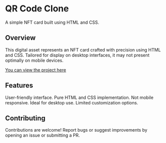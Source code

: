 # QR Code Clone

A simple NFT card built using HTML and CSS.

## Overview

This digital asset represents an NFT card crafted with precision using HTML and CSS. Tailored for display on desktop interfaces, it may not present optimally on mobile devices.

[You can view the project here](https://nft-card-taupe.vercel.app/)

## Features

User-friendly interface.
Pure HTML and CSS implementation.
Not mobile responsive. Ideal for desktop use.
Limited customization options.

## Contributing

Contributions are welcome! Report bugs or suggest improvements by opening an issue or submitting a PR.
